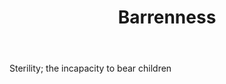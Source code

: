 ---
title: Barrenness
letter: B
permalink: "/definitions/bld-barrenness.html"
body: Sterility; the incapacity to bear children
published_at: '2018-07-07'
source: Black's Law Dictionary 2nd Ed (1910)
layout: post
---